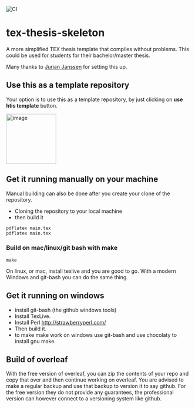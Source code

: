 ![CI](https://github.com/sebivenlo/tex-thesis-skeleton/workflows/CI/badge.svg)

# tex-thesis-skeleton
A more simplified TEX thesis template that compiles without problems. This could be used for students for their bachelor/master thesis.

Many thanks to [Jurian Janssen](https://github.com/Woeler) for setting this up.

## Use this as a template repository

Your option is to use this as a template repository, by just clicking on **use htis template** button.

<img width="136" alt="image" src="https://user-images.githubusercontent.com/764295/78676875-54943900-78e7-11ea-9e5d-a23cab84ef24.png">

## Get it running manually on your machine

Manual building can also be done after you create your clone of the repository.

- Cloning the repository to your local machine
- then build it

```
pdflatex main.tex
pdflatex main.tex
```

### Build on mac/linux/git bash with make
```
make
```
On linux, or mac, install texlive and you are good to go. With a modern Windows and git-bash you can do the same thing.

## Get it running on windows
- install git-bash (the github windows tools)
- Install TexLive.
- Install Perl      http://strawberryperl.com/
- Then build it.
- to make make work on windows use git-bash and use chocolaty to install gnu make.


## Build of overleaf

With the free version of overleaf, you can zip the contents of your repo and copy that over and then continue working on overleaf.
You are advised to make a regular backup and use that backup to version it to say github.
For the free version they do not provide any guarantees, the professional version can however connect to a versioning system like github.
